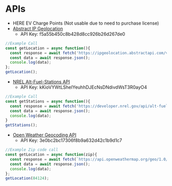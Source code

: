 # APIs
- HERE EV Charge Points (Not usable due to need to purchase license)
- [Abstract IP Geolocation][Geolocation-url]
  - API Key: f5a55b450c8b428d8cc926b26d267de0
```js
//Example Call
const getLocation = async function(){
  const response = await fetch('https://ipgeolocation.abstractapi.com/v1/?api_key=f5a55b450c8b428d8cc926b26d267de0')
  const data = await response.json();
  console.log(data);
};
getLocation();
```
- [NREL Alt-Fuel-Stations API][NREL-alt-fuel]
  - API Key: kKioVYWtLSheIYeuhhDJEcNsDNdivdWsT3R0ayO4
```js
//Example Call
const getStations = async function(){
  const response = await fetch('https://developer.nrel.gov/api/alt-fuel-stations/v1.json?limit=5&fuel_type=ELEC&access=public&api_key=kKioVYWtLSheIYeuhhDJEcNsDNdivdWsT3R0ayO4')
  const data = await response.json();
  console.log(data);
}
getStations();
```
- [Open Weather Geocoding API][open-weather-url]
  - API Key: 3e0bc2bc17306f8b9a632d42c1b9d1c7
```js
//Example Zip code call
const getLocation = async function(zip){
  const response = await fetch(`https://api.openweathermap.org/geo/1.0/zip?zip=${zip},US&appid=3e0bc2bc17306f8b9a632d42c1b9d1c7`)
  const data = await response.json();
  console.log(data);
};
getLocation(84124);
```
<!-- URL Variables -->
[NREL-alt-fuel]: https://developer.nrel.gov/docs/transportation/alt-fuel-stations-v1/
[Geolocation-url]: https://app.abstractapi.com/api/ip-geolocation/tester
[Open-weather-url]: https://openweathermap.org/api/geocoding-api